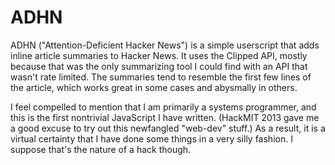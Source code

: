 ADHN
====

ADHN ("Attention-Deficient Hacker News") is a simple userscript that adds inline article summaries to Hacker News. It uses the Clipped API, mostly because that was the only summarizing tool I could find with an API that wasn't rate limited. The summaries tend to resemble the first few lines of the article, which works great in some cases and abysmally in others.

I feel compelled to mention that I am primarily a systems programmer, and this is the first nontrivial JavaScript I have written. (HackMIT 2013 gave me a good excuse to try out this newfangled "web-dev" stuff.) As a result, it is a virtual certainty that I have done some things in a very silly fashion. I suppose that's the nature of a hack though.
